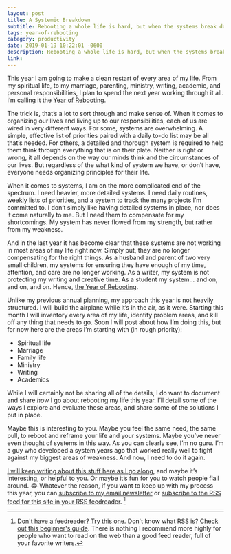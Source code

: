 ```yaml
---
layout: post
title: A Systemic Breakdown
subtitle: Rebooting a whole life is hard, but when the systems break down there is no other choice.
tags: year-of-rebooting
category: productivity
date: 2019-01-19 10:22:01 -0600
description: Rebooting a whole life is hard, but when the systems break down there is no other choice.
link: 
---
```

This year I am going to make a clean restart of every area of my life. From my spiritual life, to my marriage, parenting, ministry, writing, academic,  and personal responsibilities, I plan to spend the next year working through it all. I’m calling it the [Year of Rebooting](/blog/year-of-rebooting.html).

The trick is, that’s a lot to sort through and make sense of. When it comes to organizing our lives and living up to our responsibilities, each of us are wired in very different ways. For some, systems are overwhelming. A simple, effective list of priorities paired with a daily to-do list may be all that’s needed. For others, a detailed and thorough system is required to help them think through everything that is on their plate. Neither is right or wrong, it all depends on the way our minds think and the circumstances of our lives. But regardless of the what kind of system we have, or don’t have, everyone needs organizing principles for their life.

When it comes to systems, I am on the more complicated end of the spectrum. I need heavier, more detailed systems. I need daily routines, weekly lists of priorities, and a system to track the many projects I’m committed to. I don’t simply like having detailed systems in place, nor does it come naturally to me. But I need them to compensate for my shortcomings. My system has never flowed from my strength, but rather from my weakness.

And in the last year it has become clear that these systems are not working in most areas of my life right now. Simply put, they are no longer compensating for the right things. As a husband and parent of two very small children, my systems for ensuring they have enough of my time, attention, and care are no longer working. As a writer, my system is not protecting my writing and creative time. As a student my system… and on, and on, and on. Hence, [the Year of Rebooting](/blog/year-of-rebooting.html).

Unlike my previous annual planning, my approach this year is not heavily structured. I will build the airplane while it’s in the air, as it were. Starting this month I will inventory every area of my life, identify problem areas, and kill off any thing that needs to go. Soon I will post about how I’m doing this, but for now here are the areas I’m starting with (in rough priority):
- Spiritual life
- Marriage
- Family life
- Ministry
- Writing
- Academics

While I will certainly not be sharing all of the details, I do want to document and share *how* I go about rebooting my life this year. I’ll detail some of the ways I explore and evaluate these areas, and share some of the solutions I put in place.

Maybe this is interesting to you. Maybe you feel the same need, the same pull, to reboot and reframe your life and your systems. Maybe you’ve never even thought of systems in this way. As you can clearly see, I’m no guru. I’m a guy who developed a system years ago that worked really well to fight against my biggest areas of weakness. And now, I need to do it again.

[I will keep writing about this stuff here as I go along](/productivity/index.html), and maybe it’s interesting, or helpful to you. Or maybe it’s fun for you to watch people flail around. 😂 Whatever the reason, if you want to keep up with my process this year, you can [subscribe to my email newsletter](https://buttondown.email/blundin) or [subscribe to the RSS feed for this site in your RSS feedreader](/feed.xml). [^1]

[^1]:  [Don't have a feedreader? Try this one.](https://feedly.com/i/welcome) Don't know what RSS is? [Check out this beginner's guide](https://www.lifewire.com/rss-101-3482781). There is nothing I recommend more highly for people who want to read on the web than a good feed reader, full of your favorite writers.
